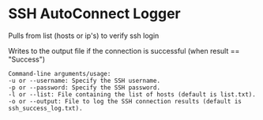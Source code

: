 # SSH AutoConnect Logger
Pulls from list (hosts or ip's) to verify ssh login

Writes to the output file if the connection is successful (when result == "Success")

	Command-line arguments/usage:
    -u or --username: Specify the SSH username.
    -p or --password: Specify the SSH password.
    -l or --list: File containing the list of hosts (default is list.txt).
    -o or --output: File to log the SSH connection results (default is ssh_success_log.txt).

